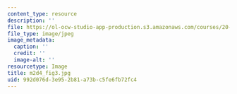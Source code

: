 ```yaml
---
content_type: resource
description: ''
file: https://ol-ocw-studio-app-production.s3.amazonaws.com/courses/20-109-laboratory-fundamentals-in-biological-engineering-spring-2010/992d076d3e952b81a73bc5fe6fb72fc4_m2d4_fig3.jpg
file_type: image/jpeg
image_metadata:
  caption: ''
  credit: ''
  image-alt: ''
resourcetype: Image
title: m2d4_fig3.jpg
uid: 992d076d-3e95-2b81-a73b-c5fe6fb72fc4
---
```


